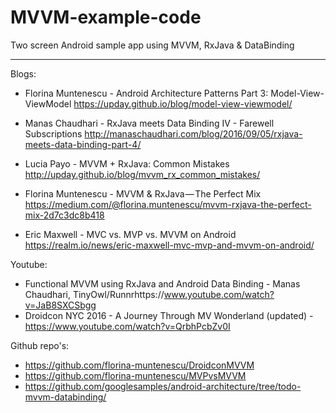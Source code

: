 # MVVM-example-code
Two screen Android sample app using MVVM, RxJava &amp; DataBinding 


******************************************************************************
Blogs:
* Florina Muntenescu - Android Architecture Patterns Part 3:
                     Model-View-ViewModel
https://upday.github.io/blog/model-view-viewmodel/

* Manas Chaudhari - RxJava meets Data Binding IV - Farewell Subscriptions
http://manaschaudhari.com/blog/2016/09/05/rxjava-meets-data-binding-part-4/

* Lucia Payo - MVVM + RxJava: Common Mistakes
http://upday.github.io/blog/mvvm_rx_common_mistakes/

* Florina Muntenescu - MVVM & RxJava — The Perfect Mix
https://medium.com/@florina.muntenescu/mvvm-rxjava-the-perfect-mix-2d7c3dc8b418

* Eric Maxwell - MVC vs. MVP vs. MVVM on Android
https://realm.io/news/eric-maxwell-mvc-mvp-and-mvvm-on-android/


Youtube:
* Functional MVVM using RxJava and Android Data Binding - Manas Chaudhari, TinyOwl/Runnrhttps://www.youtube.com/watch?v=JaB8SXCSbgg
* Droidcon NYC 2016 - A Journey Through MV Wonderland (updated) - https://www.youtube.com/watch?v=QrbhPcbZv0I


Github repo's:
* https://github.com/florina-muntenescu/DroidconMVVM
* https://github.com/florina-muntenescu/MVPvsMVVM
* https://github.com/googlesamples/android-architecture/tree/todo-mvvm-databinding/
